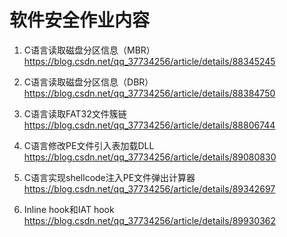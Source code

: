# 软件安全作业内容

1. C语言读取磁盘分区信息（MBR）
https://blog.csdn.net/qq_37734256/article/details/88345245

2. C语言读取磁盘分区信息（DBR） https://blog.csdn.net/qq_37734256/article/details/88384750

3. C语言读取FAT32文件簇链 https://blog.csdn.net/qq_37734256/article/details/88806744

4. C语言修改PE文件引入表加载DLL https://blog.csdn.net/qq_37734256/article/details/89080830

5. C语言实现shellcode注入PE文件弹出计算器 https://blog.csdn.net/qq_37734256/article/details/89342697

6. Inline hook和IAT hook https://blog.csdn.net/qq_37734256/article/details/89930362

